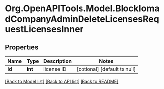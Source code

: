 # Org.OpenAPITools.Model.BlockIomadCompanyAdminDeleteLicensesRequestLicensesInner

## Properties

Name | Type | Description | Notes
------------ | ------------- | ------------- | -------------
**Id** | **int** | license ID | [optional] [default to null]

[[Back to Model list]](../README.md#documentation-for-models) [[Back to API list]](../README.md#documentation-for-api-endpoints) [[Back to README]](../README.md)

